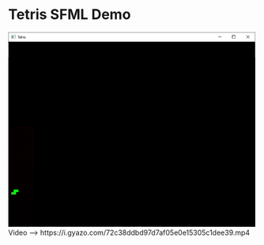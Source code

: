 # Tetris SFML Demo
<img src="https://github.com/ericfredericks/tetris-sfml-demo/blob/main/img.png?raw=true" alt="Screenshot" width="500">
Video --> https://i.gyazo.com/72c38ddbd97d7af05e0e15305c1dee39.mp4
